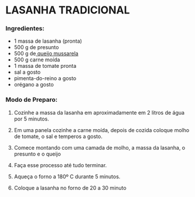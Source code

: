 # LASANHA TRADICIONAL 



### Ingredientes:

- 1 massa de lasanha (pronta)
- 500 g de presunto
- 500 g de[ queijo mussarela](https://blog.tudogostoso.com.br/cardapios/palitos-de-mussarela-receita/)
- 500 g carne moída
- 1 massa de tomate pronta
- sal a gosto
- pimenta-do-reino a gosto
- orégano a gosto



###    Modo de Preparo:

1. Cozinhe a massa da lasanha em aproximadamente em 2 litros de água por 5 minutos.

2. Em uma panela cozinhe a carne moída, depois de cozida coloque molho de tomate, o sal e temperos a gosto.
3. Comece montando com uma camada de molho, a massa da lasanha, o presunto e o queijo
4. Faça esse processo até tudo terminar.
5. Aqueça o forno a 180º C durante 5 minutos.
6. Coloque a lasanha no forno de 20 a 30 minuto

